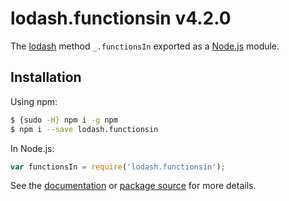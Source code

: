 # lodash.functionsin v4.2.0

The [lodash](https://lodash.com/) method `_.functionsIn` exported as a [Node.js](https://nodejs.org/) module.

## Installation

Using npm:
```bash
$ {sudo -H} npm i -g npm
$ npm i --save lodash.functionsin
```

In Node.js:
```js
var functionsIn = require('lodash.functionsin');
```

See the [documentation](https://lodash.com/docs#functionsIn) or [package source](https://github.com/lodash/lodash/blob/4.2.0-npm-packages/lodash.functionsin) for more details.
